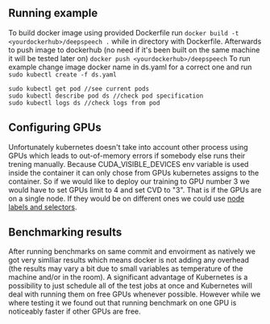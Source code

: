 ## Running example
To build docker image using provided Dockerfile run
`docker build -t <yourdockerhub>/deepspeech .`
while in directory with Dockerfile.
Afterwards to push image to dockerhub (no need if it's been built on the same machine it will be tested later on)
`docker push <yourdockerhub>/deepspeech`
To run example change image docker name in ds.yaml for a correct one and run
`sudo kubectl create -f ds.yaml`
```
sudo kubectl get pod //see current pods
sudo kubectl describe pod ds //check pod specification
sudo kubectl logs ds //check logs from pod
```


## Configuring GPUs
Unfortunately kubernetes doesn't take into account other process using GPUs which leads to out-of-memory errors if somebody else runs their trening manually. Because CUDA_VISIBLE_DEVICES env variable is used inside the container it can only chose from GPUs kubernetes assigns to the container. So if we would like to deploy our training to GPU number 3 we would have to set GPUs limit to 4 and set CVD to "3". That is if the GPUs are on a single node. If they would be on different ones we could use [node labels and selectors](https://kubernetes.io/docs/tasks/configure-pod-container/assign-pods-nodes/).

## Benchmarking results
After running benchmarks on same commit and envoirment as natively we got very simlliar results which means docker is not adding any overhead (the results may vary a bit due to small variables as temperature of the machine and/or in the room). A significant advantage of Kubernetes is a possibility to just schedule all of the test jobs at once and Kubernetes will deal with running them on free GPUs whenever possible. However while we where testing it we found out that running benchmark on one GPU is noticeably faster if other GPUs are free.